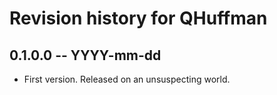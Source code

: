# Revision history for QHuffman

## 0.1.0.0  -- YYYY-mm-dd

* First version. Released on an unsuspecting world.
